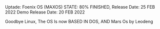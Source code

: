 Uptade: Foenix OS (MAXOS) STATE: 80% FINISHED,
Release Date: 25 FEB 2022
Demo Release Date: 20 FEB 2022

Goodbye Linux, The OS Is now BASED IN DOS, AND Mars Os by Leodeng
